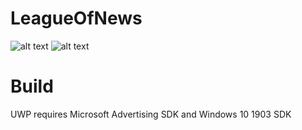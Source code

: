 # LeagueOfNews
![alt text](https://store-images.s-microsoft.com/image/apps.61122.13930869986816982.6e49dcb7-d404-49ac-b074-ece3854266a2.01b77cdb-5098-41d7-81f8-bc788655ba99?w=1400&h=875&q=60)
![alt text](https://lh3.googleusercontent.com/DnV5sofBHws4SQBv-LRd4bkh5K6udYbQbPTQcWN8NfcZSmW0Bmw9fl6p7MtAEsCJ-jE=w1920-h914-rw)

# Build
UWP requires Microsoft Advertising SDK and Windows 10 1903 SDK
